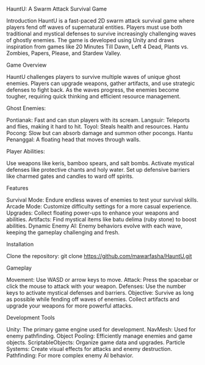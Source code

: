 HauntU: A Swarm Attack Survival Game

Introduction
HauntU is a fast-paced 2D swarm attack survival game where players fend off waves of supernatural entities. 
Players must use both traditional and mystical defenses to survive increasingly challenging waves of ghostly enemies. 
The game is developed using Unity and draws inspiration from games like 20 Minutes Till Dawn, Left 4 Dead,
 Plants vs. Zombies, Papers, Please, and Stardew Valley.


Game Overview

HauntU challenges players to survive multiple waves of unique ghost enemies. 
Players can upgrade weapons, gather artifacts, and use strategic defenses to fight back. 
As the waves progress, the enemies become tougher, requiring quick thinking and efficient resource management.


Ghost Enemies:

Pontianak: Fast and can stun players with its scream.
Langsuir: Teleports and flies, making it hard to hit.
Toyol: Steals health and resources.
Hantu Pocong: Slow but can absorb damage and summon other pocongs.
Hantu Penanggal: A floating head that moves through walls.


Player Abilities:

Use weapons like keris, bamboo spears, and salt bombs.
Activate mystical defenses like protective chants and holy water.
Set up defensive barriers like charmed gates and candles to ward off spirits.


Features

Survival Mode: Endure endless waves of enemies to test your survival skills.
Arcade Mode: Customize difficulty settings for a more casual experience.
Upgrades: Collect floating power-ups to enhance your weapons and abilities.
Artifacts: Find mystical items like batu delima (ruby stone) to boost abilities.
Dynamic Enemy AI: Enemy behaviors evolve with each wave, keeping the gameplay challenging and fresh.

Installation

Clone the repository:
git clone https://github.com/mawarfasha/HauntU.git



Gameplay

Movement: Use WASD or arrow keys to move.
Attack: Press the spacebar or click the mouse to attack with your weapon.
Defenses: Use the number keys to activate mystical defenses and barriers.
Objective: Survive as long as possible while fending off waves of enemies. 
	   Collect artifacts and upgrade your weapons for more powerful attacks.


Development Tools

Unity: The primary game engine used for development.
NavMesh: Used for enemy pathfinding.
Object Pooling: Efficiently manage enemies and game objects.
ScriptableObjects: Organize game data and upgrades.
Particle Systems: Create visual effects for attacks and enemy destruction.
Pathfinding: For more complex enemy AI behavior.
